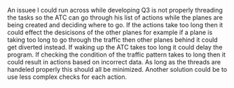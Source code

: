 An issuee I could run across while developing Q3 is not properly threading the tasks so the ATC can go through his list of actions while the planes are being created 
and deciding where to go. If the actions take too long
then it could effect the desicisons of the other planes
for example if a plane is taking too long to go through the traffic then other planes behind it could get diverted instead. 
If waking up the ATC takes too long it could delay the program. If checking the condition of the traffic pattern takes to long then it could result in actions based on incorrect data. As long as 
the threads are handeled properly this should all be minimized. Another solution could be to use less complex checks for each action.